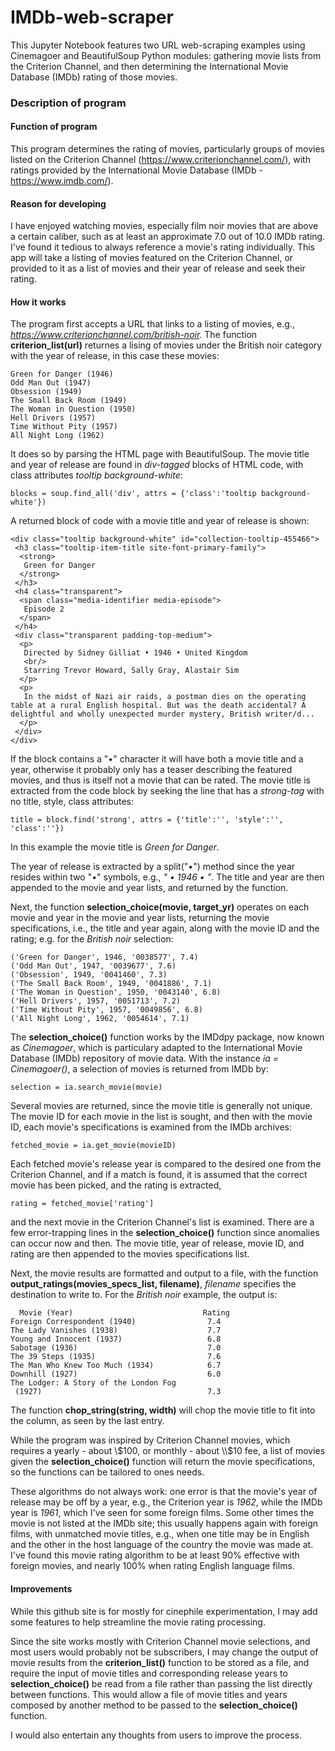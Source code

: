 # IMDb-web-scraper
This Jupyter Notebook features two URL web-scraping examples using Cinemagoer and BeautifulSoup Python modules: gathering movie lists from the Criterion Channel, and then determining the International Movie Database (IMDb) rating of those movies. 

### Description of program <a class="anchor" id="description"></a>

#### Function of program <a class="anchor" id="function_of_program"></a>
This program determines the rating of movies, particularly groups of movies listed on the Criterion Channel (https://www.criterionchannel.com/), with ratings provided by the International Movie Database (IMDb - https://www.imdb.com/).

#### Reason for developing <a class="anchor" id="reason_for_developing"></a>
I have enjoyed watching movies, especially film noir movies that are above a certain caliber, such as at least an approximate 7.0 out of 10.0 IMDb rating. I've found it tedious to always reference a movie's rating individually. This app will take a listing of movies featured on the Criterion Channel, or provided to it as a list of movies and their year of release and seek their rating. 

#### How it works <a class="anchor" id="how_it_works"></a>
The program first accepts a URL that links to a listing of movies, e.g., *https://www.criterionchannel.com/british-noir.* The function **criterion_list(url)** returnes a lising of movies under the British noir category with the year of release, in this case these movies: 

    Green for Danger (1946)
    Odd Man Out (1947)
    Obsession (1949)
    The Small Back Room (1949)
    The Woman in Question (1950)
    Hell Drivers (1957)
    Time Without Pity (1957)
    All Night Long (1962)

It does so by parsing the HTML page with BeautifulSoup. The movie title and year of release are found in *div-tagged* blocks of HTML code, with class attributes *tooltip background-white*: 

    blocks = soup.find_all('div', attrs = {'class':'tooltip background-white'})

A returned block of code with a movie title and year of release is shown:

    <div class="tooltip background-white" id="collection-tooltip-455466">
     <h3 class="tooltip-item-title site-font-primary-family">
      <strong>
       Green for Danger
      </strong>
     </h3>
     <h4 class="transparent">
      <span class="media-identifier media-episode">
       Episode 2
      </span>
     </h4>
     <div class="transparent padding-top-medium">
      <p>
       Directed by Sidney Gilliat • 1946 • United Kingdom
       <br/>
       Starring Trevor Howard, Sally Gray, Alastair Sim
      </p>
      <p>
       In the midst of Nazi air raids, a postman dies on the operating table at a rural English hospital. But was the death accidental? A delightful and wholly unexpected murder mystery, British writer/d...
      </p>
     </div>
    </div>

If the block contains a "•" character it will have both a movie title and a year, otherwise it probably only has a teaser describing the featured movies, and thus is itself not a movie that can be rated. The movie title is extracted from the code block by seeking the line that has a *strong-tag* with no title, style, class attributes:
    
    title = block.find('strong', attrs = {'title':'', 'style':'', 'class':''})

In this example the movie title is *Green for Danger*. 

The year of release is extracted by a split("•") method since the year resides within two "•" symbols, e.g., *" • 1946 • "*. The title and year are then appended to the movie and year lists, and returned by the function. 

Next, the function **selection_choice(movie, target_yr)** operates on each movie and year in the movie and year lists, returning the movie specifications, i.e., the title and year again, along with the movie ID and the rating; e.g. for the *British noir* selection: 

    ('Green for Danger', 1946, '0038577', 7.4)
    ('Odd Man Out', 1947, '0039677', 7.6)
    ('Obsession', 1949, '0041460', 7.3)
    ('The Small Back Room', 1949, '0041886', 7.1)
    ('The Woman in Question', 1950, '0043140', 6.8)
    ('Hell Drivers', 1957, '0051713', 7.2)
    ('Time Without Pity', 1957, '0049856', 6.8)
    ('All Night Long', 1962, '0054614', 7.1)

The **selection_choice()** function works by the IMDdpy package, now known as *Cinemagoer*, which is particulary adapted to the International Movie Database (IMDb) repository of movie data. With the instance *ia = Cinemagoer()*, 
a selection of movies is returned from IMDb by:

    selection = ia.search_movie(movie)

Several movies are returned, since the movie title is generally not unique. The movie ID for each movie in the list is sought, and then with the movie ID, each movie's specifications is examined from the IMDb archives: 

    fetched_movie = ia.get_movie(movieID)

Each fetched movie's release year is compared to the desired one from the Criterion Channel, and if a match is found, it is assumed that the correct movie has been picked, and the rating is extracted, 

    rating = fetched_movie['rating']

and the next movie in the Criterion Channel's list is examined. There are a few error-trapping lines in the **selection_choice()** function since anomalies can occur now and then. The movie title, year of release, movie ID, and rating are then appended to the movies specifications list. 

Next, the movie results are formatted and output to a file, with the function **output_ratings(movies_specs_list, filename)**, *filename* specifies the destination to write to. For the *British noir* example, the output is: 

      Movie (Year)                             Rating
    Foreign Correspondent (1940)                7.4
    The Lady Vanishes (1938)                    7.7
    Young and Innocent (1937)                   6.8
    Sabotage (1936)                             7.0
    The 39 Steps (1935)                         7.6
    The Man Who Knew Too Much (1934)            6.7
    Downhill (1927)                             6.0
    The Lodger: A Story of the London Fog 
     (1927)                                     7.3

The function **chop_string(string, width)** will chop the movie title to fit into the column, as seen by the last entry. 

While the program was inspired by Criterion Channel movies, which requires a yearly - about \\$100, or monthly - about \\$10 fee, a list of movies given the **selection_choice()** function will return the movie specifications, so the functions can be tailored to ones needs. 

These algorithms do not always work: one error is that the movie's year of release may be off by a year, e.g., the Criterion year is *1962*, while the IMDb year is *1961*, which I've seen for some foreign films. Some other times the movie is not listed at the IMDb site; this usually happens again with foreign films, with unmatched movie titles, e.g., when one title may be in English and the other in the host language of the country the movie was made at. I've found this movie rating algorithm to be at least 90% effective with foreign movies, and nearly 100% when rating English language films. 

#### Improvements <a class="anchor" id="improvements"></a>
While this github site is for mostly for cinephile experimentation, I may add some features to help streamline the movie rating processing. 

Since the site works mostly with Criterion Channel movie selections, and most users would probably not be subscribers, I may change the output of movie results from the **criterion_list()** function to be stored as a file, and require the input of movie titles and corresponding release years to **selection_choice()** be read from a file rather than passing the list directly between functions. This would allow a file of movie titles and years composed by another method to be passed to the **selection_choice()** function. 

I would also entertain any thoughts from users to improve the process.
